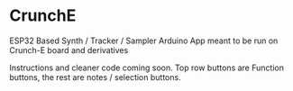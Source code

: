 # CrunchE
ESP32 Based Synth / Tracker / Sampler Arduino App meant to be run on Crunch-E board and derivatives

Instructions and cleaner code coming soon.
Top row buttons are Function buttons, the rest are notes / selection buttons.
